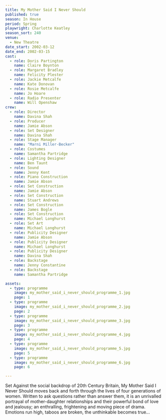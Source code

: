 ```yaml
---
title: My Mother Said I Never Should
published: true
season: In House
period: Spring
playwright: Charlotte Keatley
season_sort: 240
venue:
  - New Theatre
date_start: 2002-03-12
date_end: 2002-03-15
cast:
  - role: Doris Partington
    name: Claire Boynton
  - role: Margaret Bradley
    name: Felicity Plester
  - role: Jackie Metcalfe
    name: Kate Donovan
  - role: Rosie Metcalfe
    name: Jo Hoare
  - role: Radio Presenter
    name: Will Openshaw
crew:
  - role: Director
    name: Davina Shah
  - role: Producer
    name: Jamie Abson
  - role: Set Designer
    name: Davina Shah
  - role: Stage Manager
    name: "Marni Miller-Becker"
  - role: Costumes
    name: Samantha Partridge
  - role: Lighting Designer
    name: Ben Taunt
  - role: Sound
    name: Jenny Kent
  - role: Piano Construction
    name: Jamie Abson
  - role: Set Construction
    name: Jamie Abson
  - role: Set Construction
    name: Stuart Andrews
  - role: Set Construction
    name: James Bogle
  - role: Set Construction
    name: Michael Longhurst
  - role: Set Art
    name: Michael Longhurst
  - role: Publicity Designer
    name: Jamie Abson
  - role: Publicity Designer
    name: Michael Longhurst
  - role: Publicity Designer
    name: Davina Shah
  - role: Backstage
    name: Jenny Constantine
  - role: Backstage
    name: Samantha Partridge

assets:
  - type: programme
    image: my_mother_said_i_never_should_programme_1.jpg
    page: 1
  - type: programme
    image: my_mother_said_i_never_should_programme_2.jpg
    page: 2
  - type: programme
    image: my_mother_said_i_never_should_programme_3.jpg
    page: 3
  - type: programme
    image: my_mother_said_i_never_should_programme_4.jpg
    page: 4
  - type: programme
    image: my_mother_said_i_never_should_programme_5.jpg
    page: 5
  - type: programme
    image: my_mother_said_i_never_should_programme_6.jpg
    page: 6

---
```



Set Against the social backdrop of 20th Century Britain, My Mother Said I Never Should moves back and forth through the lives of four generations of women. Written to ask questions rather than answer them, it is an unrivalled portrayal of mother-daughter relationships and their powerful bond of love and jealousy; an enthralling, frightening and moving piece of drama. Emotions run high, taboos are broken, the unthinkable becomes true...
